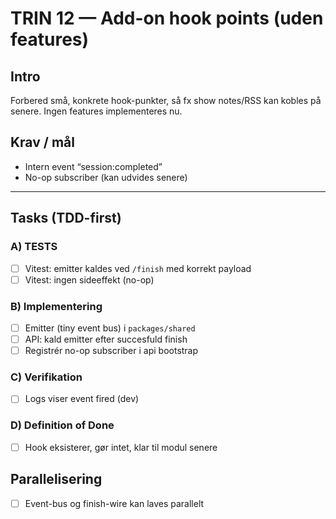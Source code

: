 # TRIN 12 — Add-on hook points (uden features)

## Intro
Forbered små, konkrete hook-punkter, så fx show notes/RSS kan kobles på senere. Ingen features implementeres nu.

## Krav / mål
- Intern event “session:completed”
- No-op subscriber (kan udvides senere)

---

## Tasks (TDD-first)

### A) TESTS
- [ ] Vitest: emitter kaldes ved `/finish` med korrekt payload
- [ ] Vitest: ingen sideeffekt (no-op)

### B) Implementering
- [ ] Emitter (tiny event bus) i `packages/shared`
- [ ] API: kald emitter efter succesfuld finish
- [ ] Registrér no-op subscriber i api bootstrap

### C) Verifikation
- [ ] Logs viser event fired (dev)

### D) Definition of Done
- [ ] Hook eksisterer, gør intet, klar til modul senere

## Parallelisering
- [ ] Event-bus og finish-wire kan laves parallelt
